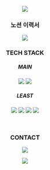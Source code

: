 <div align="center">
 <img src="https://capsule-render.vercel.app/api?type=waving&color=gradient&height=250&section=header&text=JaeSeok%20Song&desc=Software%20Engineer&descAlignY=57&animation=twinkling&fontAlignY=35" />
 <h3>노션 이력서</h3>
 <a href="https://grey-cymbal-d1f.notion.site/Song-Jae-Seok-6a0bebc7067b40f4bea3a4bd67122631" target="_blank"><img src="https://img.shields.io/badge/notion-000000?style=flat-square&logo=notion&logoColor=#000000"/></a>

<h3 align="center"> TECH STACK </h3>
<h5 align="center"> MAIN </h5>
<p align="center">
<img src="https://img.shields.io/badge/JavaScript-F7DF1E?style=for-the-badge&logo=JavaScript&logoColor=black"> <img src="https://img.shields.io/badge/React-61DAFB?style=for-the-badge&logo=React&logoColor=black">
 
</p>
<h5 align="center"> LEAST </h5>
<p align="center">
<img src="https://img.shields.io/badge/Python-0A9EDC?style=for-the-badge&logo=Python&logoColor=black"> <img src="https://img.shields.io/badge/JAVA-9cf?style=for-the-badge&logo=java&logoColor=white"> <img src="https://img.shields.io/badge/VUE-4FC08D?style=for-the-badge&logo=Vue.js&logoColor=black">
 <img src="https://img.shields.io/badge/MySQL-4479A1?style=for-the-badge&logo=MySQL&logoColor=black">
</p> <br>

<h3 align="center"> CONTACT </h3>
<p align="center">
<a href="mailto:kis9732@gmail.com" target="_blank"><img src="https://img.shields.io/badge/jae990320@gamil.com-EA4335?style=flat-square&logo=Gmail&logoColor=white"/>
</p>
</a>
<a href="https://hits.seeyoufarm.com"><img src="https://hits.seeyoufarm.com/api/count/incr/badge.svg?url=https%3A%2F%2Fgithub.com%2Flargopie&count_bg=%232EEDFB&title_bg=%23555555&icon=&icon_color=%23E7E7E7&title=hits&edge_flat=false"/></a>
</div>
